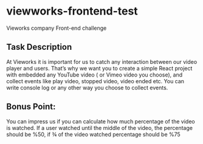 # viewworks-frontend-test

Vieworks company Front-end challenge

## Task Description

At Vieworks it is important for us to catch any interaction between our video player and users.
That’s why we want you to create a simple React project with embedded any YouTube video ( or
Vimeo video you choose), and collect events like play video, stopped video, video ended etc. You can
write console log or any other way you choose to collect events.

## Bonus Point​:

You can impress us if you can calculate how much percentage of the video is watched. If
a user watched until the middle of the video, the percentage should be %50, if ​¾​ of the video
watched percentage should be %75
